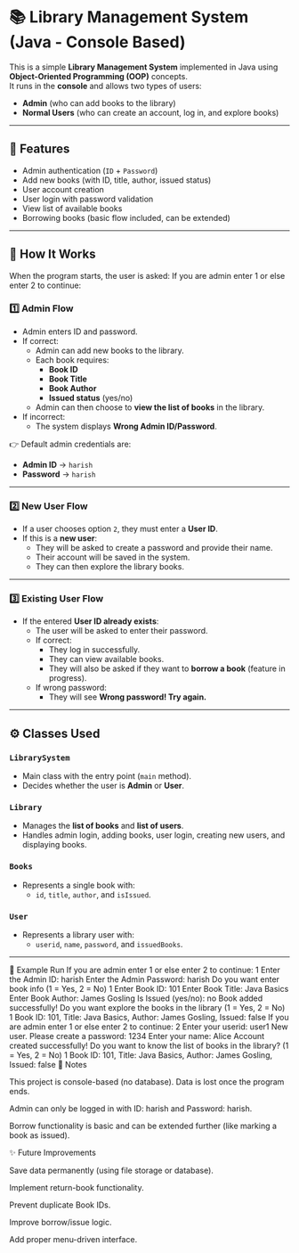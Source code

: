 # 📚 Library Management System (Java - Console Based)

This is a simple **Library Management System** implemented in Java using **Object-Oriented Programming (OOP)** concepts.  
It runs in the **console** and allows two types of users:
- **Admin** (who can add books to the library)
- **Normal Users** (who can create an account, log in, and explore books)

---

## 🚀 Features
- Admin authentication (`ID` + `Password`)
- Add new books (with ID, title, author, issued status)
- User account creation
- User login with password validation
- View list of available books
- Borrowing books (basic flow included, can be extended)

---

## 🔑 How It Works

When the program starts, the user is asked:
If you are admin enter 1 or else enter 2 to continue:

### 1️⃣ Admin Flow
- Admin enters ID and password.
- If correct:
  - Admin can add new books to the library.
  - Each book requires:
    - **Book ID**
    - **Book Title**
    - **Book Author**
    - **Issued status** (yes/no)
  - Admin can then choose to **view the list of books** in the library.
- If incorrect:
  - The system displays **Wrong Admin ID/Password**.

👉 Default admin credentials are:
- **Admin ID** → `harish`
- **Password** → `harish`

---

### 2️⃣ New User Flow
- If a user chooses option `2`, they must enter a **User ID**.
- If this is a **new user**:
  - They will be asked to create a password and provide their name.
  - Their account will be saved in the system.
  - They can then explore the library books.

---

### 3️⃣ Existing User Flow
- If the entered **User ID already exists**:
  - The user will be asked to enter their password.
  - If correct:
    - They log in successfully.
    - They can view available books.
    - They will also be asked if they want to **borrow a book** (feature in progress).
  - If wrong password:
    - They will see **Wrong password! Try again.**

---

## ⚙️ Classes Used

### `LibrarySystem`
- Main class with the entry point (`main` method).
- Decides whether the user is **Admin** or **User**.

### `Library`
- Manages the **list of books** and **list of users**.
- Handles admin login, adding books, user login, creating new users, and displaying books.

### `Books`
- Represents a single book with:
  - `id`, `title`, `author`, and `isIssued`.

### `User`
- Represents a library user with:
  - `userid`, `name`, `password`, and `issuedBooks`.

---

📌 Example Run
If you are admin enter 1 or else enter 2 to continue: 1
Enter the Admin ID:
harish
Enter the Admin Password:
harish
Do you want enter book info (1 = Yes, 2 = No)
1
Enter Book ID:
101
Enter Book Title:
Java Basics
Enter Book Author:
James Gosling
Is Issued (yes/no):
no
Book added successfully!
Do you want explore the books in the library (1 = Yes, 2 = No) 1
Book ID: 101, Title: Java Basics, Author: James Gosling, Issued: false
If you are admin enter 1 or else enter 2 to continue: 2
Enter your userid:
user1
New user. Please create a password:
1234
Enter your name:
Alice
Account created successfully!
Do you want to know the list of books in the library? (1 = Yes, 2 = No) 1
Book ID: 101, Title: Java Basics, Author: James Gosling, Issued: false
📖 Notes

This project is console-based (no database). Data is lost once the program ends.

Admin can only be logged in with ID: harish and Password: harish.

Borrow functionality is basic and can be extended further (like marking a book as issued).

✨ Future Improvements

Save data permanently (using file storage or database).

Implement return-book functionality.

Prevent duplicate Book IDs.

Improve borrow/issue logic.

Add proper menu-driven interface.
